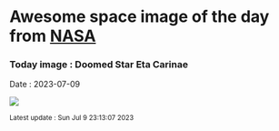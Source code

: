 
# Awesome space image of the day from [NASA](https://api.nasa.gov/)

### Today image : Doomed Star Eta Carinae
Date : 2023-07-09

![](https://apod.nasa.gov/apod/image/2307/EtaCarinae_HubbleSchmidt_960.jpg)

<small>Latest update : Sun Jul  9 23:13:07 2023</small>
        